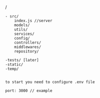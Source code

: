 /

    - src/
        index.js //server
        models/
        utils/
        services/
        config/
        controllers/
        middlewares/
        repository/

    -tests/ [later]
    -static/
    -temp/
    

    to start you need to configure .env file 

    port: 3000 // example
